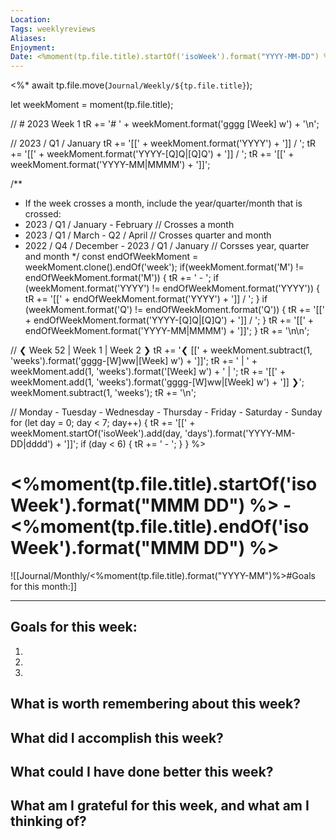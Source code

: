 ```yaml
---
Location:
Tags: weeklyreviews
Aliases:
Enjoyment:
Date: <%moment(tp.file.title).startOf('isoWeek').format("YYYY-MM-DD") %>
---
```

<%*
await tp.file.move(`Journal/Weekly/${tp.file.title}`);

let weekMoment = moment(tp.file.title);

// # 2023 Week 1
tR += '# ' + weekMoment.format('gggg [Week] w') + '\n';

// 2023 / Q1 / January
tR += '[[' + weekMoment.format('YYYY') + ']] / ';
tR += '[[' + weekMoment.format('YYYY-[Q]Q|[Q]Q') + ']] / ';
tR += '[[' + weekMoment.format('YYYY-MM|MMMM') + ']]';

/**
 * If the week crosses a month, include the year/quarter/month that is crossed:
 * 2023 / Q1 / January - February              // Crosses a month
 * 2023 / Q1 / March - Q2 / April              // Crosses quarter and month
 * 2022 / Q4 / December - 2023 / Q1 / January  // Corsses year, quarter and month
 */
const endOfWeekMoment = weekMoment.clone().endOf('week');
if(weekMoment.format('M') != endOfWeekMoment.format('M')) {
	tR += ' - ';
	if (weekMoment.format('YYYY') != endOfWeekMoment.format('YYYY')) {
		tR += '[[' + endOfWeekMoment.format('YYYY') + ']] / ';
	}
	if (weekMoment.format('Q') != endOfWeekMoment.format('Q')) {
		tR += '[[' + endOfWeekMoment.format('YYYY-[Q]Q|[Q]Q') + ']] / ';
	}
	tR += '[[' + endOfWeekMoment.format('YYYY-MM|MMMM') + ']]';
}
tR += '\n\n';

// ❮ Week 52 | Week 1 | Week 2 ❯
tR += '❮ [[' + weekMoment.subtract(1, 'weeks').format('gggg-[W]ww|[Week] w') + ']]';
tR += ' | ' + weekMoment.add(1, 'weeks').format('[Week] w') + ' | ';
tR += '[[' + weekMoment.add(1, 'weeks').format('gggg-[W]ww|[Week] w') + ']] ❯';
weekMoment.subtract(1, 'weeks');
tR += '\n';

// Monday - Tuesday - Wednesday - Thursday - Friday - Saturday - Sunday
for (let day = 0; day < 7; day++) {
    tR += '[[' + weekMoment.startOf('isoWeek').add(day, 'days').format('YYYY-MM-DD|dddd') + ']]';
    if (day < 6) {
        tR += ' - ';
    }
}
%>
# <%moment(tp.file.title).startOf('isoWeek').format("MMM DD") %> - <%moment(tp.file.title).endOf('isoWeek').format("MMM DD") %> 

![[Journal/Monthly/<%moment(tp.file.title).format("YYYY-MM")%>#Goals for this month:]]

---
## Goals for this week:
1. 
2. 
3. 


## What is worth remembering about this week?


## What did I accomplish this week?


## What could I have done better this week?


## What am I grateful for this week, and what am I thinking of?






